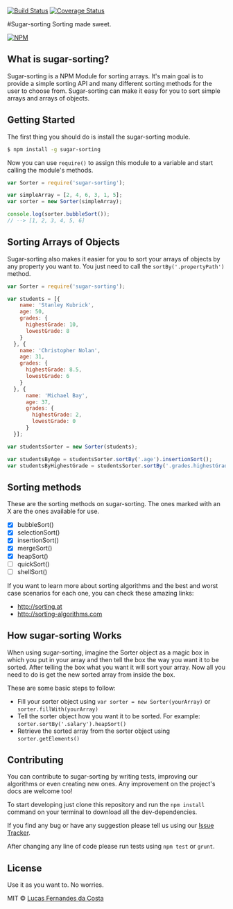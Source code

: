 [![Build Status](https://travis-ci.org/lucasfcosta/sugar-sorting.svg)](https://travis-ci.org/lucasfcosta/sugar-sorting) [![Coverage Status](https://coveralls.io/repos/lucasfcosta/sugar-sorting/badge.svg)](https://coveralls.io/r/lucasfcosta/sugar-sorting)

#Sugar-sorting
Sorting made sweet.

[![NPM](https://nodei.co/npm/sugar-sorting.png?downloads=true&downloadRank=true&stars=true)](https://nodei.co/npm/sugar-sorting/)

## What is sugar-sorting?
Sugar-sorting is a NPM Module for sorting arrays. It's main goal is to provide a simple sorting API and many different sorting methods for the user to choose from.
Sugar-sorting can make it easy for you to sort simple arrays and arrays of objects.


## Getting Started

The first thing you should do is install the sugar-sorting module.

```sh
$ npm install -g sugar-sorting
```

Now you can use `require()` to assign this module to a variable and start calling the module's methods.

```js
var Sorter = require('sugar-sorting');

var simpleArray = [2, 4, 6, 3, 1, 5];
var sorter = new Sorter(simpleArray);

console.log(sorter.bubbleSort());
// --> [1, 2, 3, 4, 5, 6]
```


## Sorting Arrays of Objects

Sugar-sorting also makes it easier for you to sort your arrays of objects by any property you want to. You just need to call the `sortBy('.propertyPath')` method.

```js
var Sorter = require('sugar-sorting');

var students = [{
    name: 'Stanley Kubrick',
    age: 50,
    grades: {
      highestGrade: 10,
      lowestGrade: 8
    }
  }, {
    name: 'Christopher Nolan',
    age: 31,
    grades: {
      highestGrade: 8.5,
      lowestGrade: 6
    }
  }, {
      name: 'Michael Bay',
      age: 37,
      grades: {
        highestGrade: 2,
        lowestGrade: 0
      }
  }];

var studentsSorter = new Sorter(students);

var studentsByAge = studentsSorter.sortBy('.age').insertionSort();
var studentsByHighestGrade = studentsSorter.sortBy('.grades.highestGrade').bubbleSort();
```


## Sorting methods

These are the sorting methods on sugar-sorting. The ones marked with an X are the ones available for use.

- [x] bubbleSort()
- [x] selectionSort()
- [x] insertionSort()
- [x] mergeSort()
- [x] heapSort()
- [ ] quickSort()
- [ ] shellSort()

If you want to learn more about sorting algorithms and the best and worst case scenarios for each one, you can check these amazing links:
* http://sorting.at
* http://sorting-algorithms.com


## How sugar-sorting Works

When using sugar-sorting, imagine the Sorter object as a magic box in which you put in your array and then tell the box the way you want it to be sorted. After telling the box what you want it will sort your array. Now all you need to do is get the new sorted array from inside the box.


These are some basic steps to follow:
* Fill your sorter object using `var sorter = new Sorter(yourArray)` or `sorter.fillWith(yourArray)`
* Tell the sorter object how you want it to be sorted. For example: `sorter.sortBy('.salary').heapSort()`
* Retrieve the sorted array from the sorter object using `sorter.getElements()`

## Contributing

You can contribute to sugar-sorting by writing tests, improving our algorithms or even creating new ones.
Any improvement on the project's docs are welcome too!

To start developing just clone this repository and run the `npm install` command on your terminal to download all the dev-dependencies.

If you find any bug  or have any suggestion please tell us using our [Issue Tracker](https://github.com/lucasfcosta/sugar-sorting/issues).

After changing any line of code please run tests using `npm test` or `grunt`.

## License

Use it as you want to. No worries.

MIT © [Lucas Fernandes da Costa](http://github.com/lucasfcosta)
